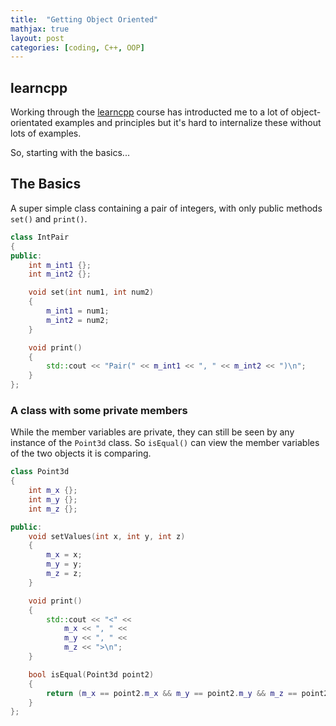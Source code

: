 ```yaml
---
title:  "Getting Object Oriented"
mathjax: true
layout: post
categories: [coding, C++, OOP] 
---
```


## learncpp

Working through the [learncpp](https://www.learncpp.com) course has introducted me to a lot of object-orientated examples and principles but it's hard to internalize these without lots of examples.

So, starting with the basics...

## The Basics

A super simple class containing a pair of integers, with only public methods `set()` and `print()`.

```cpp
class IntPair
{
public:
    int m_int1 {};
    int m_int2 {};

    void set(int num1, int num2)
    {
        m_int1 = num1;
        m_int2 = num2;
    }

    void print()
    {
        std::cout << "Pair(" << m_int1 << ", " << m_int2 << ")\n";
    }
};
```

### A class with some private members

While the member variables are private, they can still be seen by any instance of the `Point3d` class. So `isEqual()` can view the member variables of the two objects it is comparing. 

```cpp
class Point3d
{
    int m_x {};
    int m_y {};
    int m_z {};

public:
    void setValues(int x, int y, int z)
    {
        m_x = x;
        m_y = y;
        m_z = z;
    }

    void print()
    {
        std::cout << "<" <<
            m_x << ", " <<
            m_y << ", " <<
            m_z << ">\n";
    }

    bool isEqual(Point3d point2)
    {
        return (m_x == point2.m_x && m_y == point2.m_y && m_z == point2.m_z);
    }
};
```

